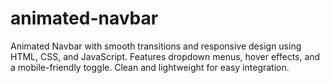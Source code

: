 # animated-navbar
Animated Navbar with smooth transitions and responsive design using HTML, CSS, and JavaScript. Features dropdown menus, hover effects, and a mobile-friendly toggle. Clean and lightweight for easy integration.
